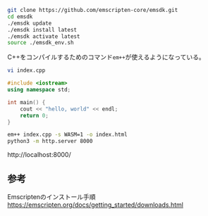 ```bash
git clone https://github.com/emscripten-core/emsdk.git
cd emsdk
./emsdk update
./emsdk install latest
./emsdk activate latest
source ./emsdk_env.sh
```

C++をコンパイルするためのコマンド`em++`が使えるようになっている。

```bash
vi index.cpp
```

```c++
#include <iostream>
using namespace std;

int main() {
    cout << "hello, world" << endl;
    return 0;
}
```

```bash
em++ index.cpp -s WASM=1 -o index.html
python3 -m http.server 8000
```

http://localhost:8000/

## 参考

Emscriptenのインストール手順
https://emscripten.org/docs/getting_started/downloads.html
